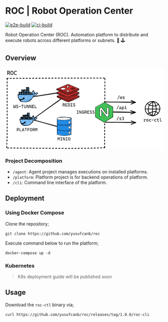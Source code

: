 # ROC | Robot Operation Center

[![e2e-build](https://github.com/yusufcanb/roc/actions/workflows/e2e.yml/badge.svg)](https://github.com/yusufcanb/roc/actions/workflows/e2e.yml)
[![ci-build](https://github.com/yusufcanb/roc/actions/workflows/ci.yml/badge.svg)](https://github.com/yusufcanb/roc/actions/workflows/ci.yml)

Robot Operation Center (ROC). Automation platform to distribute and execute robots across different platforms or subnets. 🤖 🕹

## Overview

![System Overview](./docs/assets/system-overview.png)

### Project Decomposition

- `/agent`: Agent project manages executions on installed platforms.
- `/platform`: Platform project is for backend operations of platform.
- `/cli`: Command line interface of the platform.

## Deployment

### Using Docker Compose

Clone the repository;

```
git clone https://github.com/yusufcanb/roc
```

Execute command below to run the platform;

```
docker-compose up -d
```

### Kubernetes

> K8s deployment guide will be published soon


## Usage

Download the `roc-ctl` binary via;

```
curl https://github.com/yusufcanb/roc/releases/tag/1.0.0/roc-cli
```